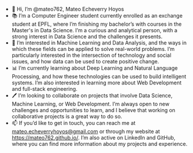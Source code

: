 - 👋 Hi, I’m @mateo762, Mateo Echeverry Hoyos
- 📚 I’m a Computer Engineer student currently enrolled as an exchange student at EPFL, where I’m finishing my bachelor’s with courses in the Master's in Data Science. I’m a curious and analytical person, with a strong interest in Data Science and the challenges it presents.
- 👀 I’m interested in Machine Learning and Data Analysis, and the ways in which these fields can be applied to solve real-world problems. I’m particularly interested in the intersection of technology and social issues, and how data can be used to create positive change.
- 📊 I’m currently learning about Deep Learning and Natural Language Processing, and how these technologies can be used to build intelligent systems. I’m also interested in learning more about Web Development and full-stack engineering.
- 🖊️ I’m looking to collaborate on projects that involve Data Science, Machine Learning, or Web Development. I’m always open to new challenges and opportunities to learn, and I believe that working on collaborative projects is a great way to do so.
- 📫 If you’d like to get in touch, you can reach me at mateo.echeverryhoyos@gmail.com or through my website at https://mateo762.github.io/. I’m also active on LinkedIn and GitHub, where you can find more information about my projects and experience.

<!---
mateo762/mateo762 is a ✨ special ✨ repository because its `README.md` (this file) appears on your GitHub profile.
You can click the Preview link to take a look at your changes.
--->

